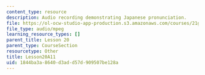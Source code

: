 ```yaml
---
content_type: resource
description: Audio recording demonstrating Japanese pronunciation.
file: https://ol-ocw-studio-app-production.s3.amazonaws.com/courses/21g-504-japanese-iv-spring-2009/1844ba3a8640d3add57d909507be128a_Lesson20A11.mp3
file_type: audio/mpeg
learning_resource_types: []
parent_title: Lesson 20
parent_type: CourseSection
resourcetype: Other
title: Lesson20A11
uid: 1844ba3a-8640-d3ad-d57d-909507be128a
---
```

